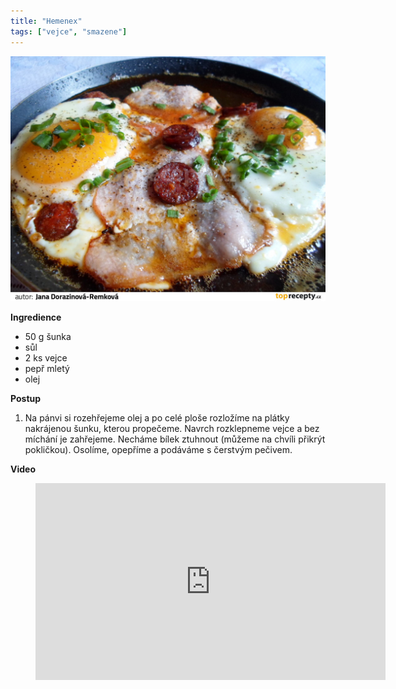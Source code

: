 ```yaml
---
title: "Hemenex"
tags: ["vejce", "smazene"]
---
```


![Hemenex](./images/hemenex.jpg)

**Ingredience**

- 50 g šunka
- sůl
- 2 ks vejce
- pepř mletý
- olej

**Postup**

1. Na pánvi si rozehřejeme olej a po celé ploše rozložíme na plátky nakrájenou šunku, kterou propečeme. Navrch rozklepneme vejce a bez míchání je zahřejeme. Necháme bílek ztuhnout (můžeme na chvíli přikrýt pokličkou). Osolíme, opepříme a podáváme s čerstvým pečivem.

**Video**

<figure class="video_container">
  <iframe width="560" height="315" src="https://www.youtube.com/embed/gTpqutgqKQ4" frameborder="0" allow="accelerometer; autoplay; encrypted-media; gyroscope; picture-in-picture" allowfullscreen></iframe>
</figure>
